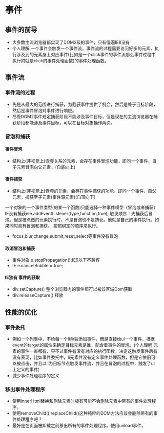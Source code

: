 # 事件

## 事件的前导

* 大多数主流浏览器都实现了DOM2级的事件，只有傻逼IE8没有
* 个人理解 一个事件会触发一个事件流，事件流的过程需要访问好多的元素，执行涉及到的元素身上对应事件(比如是一个click事件的事件流那么事件过程中执行的就是click的事件处理函数)的事件处理函数。

## 事件流

### 事件流的过程

* 先是从最大的范围进行捕获，为截获事件提供了机会，然后是处于目标阶段，然后是事件冒泡对事件进行响应。
* 尽管DOM2事件规定捕获阶段不能涉及事件目标，但是现在的主流浏览器在捕获阶段都能涉及事件目标，可以在目标对象操作两次。

### 冒泡和捕获

#### 事件冒泡

* 结构上(非视觉上)嵌套关系的元素，会存在事件冒泡功能，即同一个事件，自子元素冒泡向父元素。(自底向上)

#### 事件捕获

* 结构上(非视觉上)嵌套的元素，会存在事件捕获的功能，即同一个事件，自父元素，捕获至子元素(事件源元素)(自顶向下)

一个对象的一个事件类型(的某一个函数)只能选择一种事件模型（冒泡或者捕获）
IE没有捕获ele.addEventListener(type,function,true);
触发顺序：先捕获后冒泡。但是被点击的元素执行时，不是冒泡也不是捕获。他就是自己的事件执行。如果同时具有冒泡和捕获。
按照绑定的顺序来执行。

* focus,blur,change,submit,reset,select等事件没有冒泡

#### 取消冒泡和捕获

* 事件对象 e.stopPropagation();IE9以下不兼容
* IE e.cancelBubble = true;

#### IE独有 事件的获取

* div.setCapture()      整个浏览器内的事件都可以被该区域Dom获取
* div.releaseCapture()  释放

## 性能的优化

### 事件委托

* 例如一个列表中，不给每一个li单独添加事件，而是直接给ul一个事件，根据event的target的属性来确定目标元素是谁，配合着事件的冒泡。(个人理解  元素的事件一直都有，只不过事件有没有对应的执行函数，决定这触发事件后有没有表现，比如事件委托中，li元素并没有定义事件处理函数，但是它依旧可以被点击，并且以li为目标节点触发事件流，并且在冒泡的过程中，触发了ul上定义的事件)
* 减少事件处理程序的定义

### 移出事件处理程序

* 使用innerHtml替换和删除元素时极有可能不会删除元素中带有的事件处理程序。
* 使用removeChild(),replaceChild()这种纯粹的DOM方法应该会删除带有的事件处理程序吧？
* 最好是在页面被卸载之前移出所有的事件处理程序。使用unload事件。
